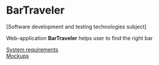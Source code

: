 # BarTraveler

[Software development and testing technologies subject]

Web-application **BarTraveler** helps user to find the right bar

[System requirements]()  
[Mockups](https://github.com/NikitaMirosha/BarTraveler/tree/master/Documents/Mockups)

